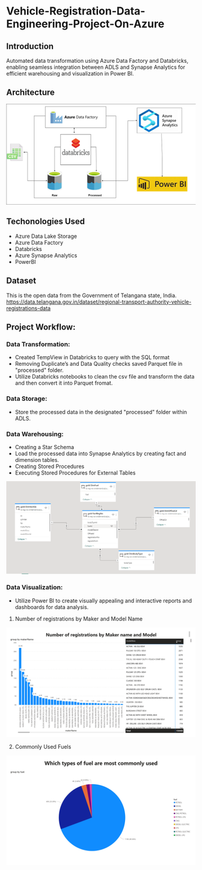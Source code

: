 # Vehicle-Registration-Data-Engineering-Project-On-Azure
## Introduction
Automated data transformation using Azure Data Factory and Databricks, enabling seamless integration between ADLS and Synapse Analytics for efficient warehousing and visualization in Power BI.

## Architecture
<img src="https://github.com/taqhiBhai/Vehicle-Registration-Data-Engineering-Project-On-Azure/blob/main/PowerBI/Architecture.png?raw=true">

## Techonologies Used
- Azure Data Lake Storage
- Azure Data Factory
- Databricks
- Azure Synapse Analytics
- PowerBI

## Dataset
This is the open data from the Government of Telangana state, India. https://data.telangana.gov.in/dataset/regional-transport-authority-vehicle-registrations-data

## Project Workflow:

### Data Transformation: 
- Created TempView in Databricks to query with the SQL format
- Removing Duplicate’s and Data Quality checks saved Parquet file in "processed" folder.
- Utilize Databricks notebooks to clean the csv file and transform the data and then convert it into Parquet fromat.
### Data Storage: 
- Store the processed data in the designated "processed" folder within ADLS.
### Data Warehousing: 
- Creating a Star Schema
- Load the processed data into Synapse Analytics by creating fact and dimension tables.
- Creating Stored Procedures
- Executing Stored Procedures for External Tables

<img src="https://github.com/taqhiBhai/Vehicle-Registration-Data-Engineering-Project-On-Azure/blob/main/Synapse%20SQL%20scripts/star_schema.png?raw=true">

### Data Visualization: 
- Utilize Power BI to create visually appealing and interactive reports and dashboards for data analysis.

1) Number of registrations by Maker and Model Name

<img src="https://github.com/taqhiBhai/Vehicle-Registration-Data-Engineering-Project-On-Azure/blob/main/PowerBI/report_page-0001.jpg?raw=true">

2) Commonly Used Fuels

<img src="https://github.com/taqhiBhai/Vehicle-Registration-Data-Engineering-Project-On-Azure/blob/main/PowerBI/report_page-0003.jpg?raw=true">

